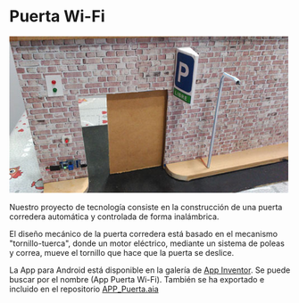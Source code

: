 # Puerta Wi-Fi
![puerta](imagenes/puerta.jpg)

Nuestro proyecto de tecnología consiste en la construcción de una puerta corredera automática y controlada de forma inalámbrica.

El diseño mecánico de la puerta corredera está basado en el mecanismo "tornillo-tuerca", donde un motor eléctrico, mediante un sistema de poleas y correa, mueve el tornillo que hace que la puerta se deslice.

La App para Android está disponible en la galería de [App Inventor](http://ai2.appinventor.mit.edu). Se puede buscar por el nombre (App Puerta Wi-Fi). También se ha exportado e incluido en el repositorio [APP_Puerta.aia](AppInventor2/APP_Puerta.aia)
